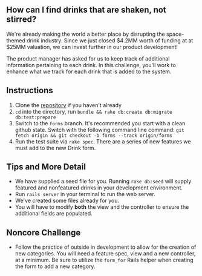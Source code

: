 ## How can I find drinks that are shaken, not stirred?

We're already making the world a better place by disrupting the space-themed drink industry. 
Since we just closed $4.2MM worth of funding at at $25MM valuation, we can invest further in our product development!

The product manager has asked for us to keep track of additional information pertaining to each drink. 
In this challenge, you'll work to enhance what we track for each drink that is added to the system.

## Instructions

1. Clone the [repository][launchtails-gh] if you haven't already
2. `cd` into the directory, run `bundle && rake db:create db:migrate db:test:prepare`
3. Switch to the `forms` branch. It's recommended you start with a clean github state. 
  Switch with the following command line command: `git fetch origin && git checkout -b forms --track origin/forms`
4. Run the test suite via `rake spec`. There are a series of new features we must add to the new Drink form.

## Tips and More Detail

* We have supplied a seed file for you. 
  Running `rake db:seed` will supply featured and nonfeatured drinks in your development environment.
* Run `rails server` in your terminal to run the web server.
* We've created some files already for you.
* You will have to modify **both** the view and the controller to ensure the additional fields are populated.

## Noncore Challenge

* Follow the practice of outside in development to allow for the creation of new categories. 
  You will need a feature spec, view and a new controller, at a minimum. Be sure to utilize the `form_for` 
  Rails helper when creating the form to add a new category.

[launchtails-gh]: https://github.com/LaunchAcademy/launchtails
